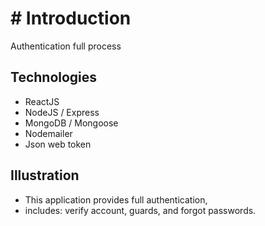 # # Introduction
Authentication full process
<br/>

## Technologies
- ReactJS
- NodeJS / Express
- MongoDB / Mongoose
- Nodemailer
- Json web token

## Illustration
- This application provides full authentication,
- includes: verify account, guards, and forgot passwords.

